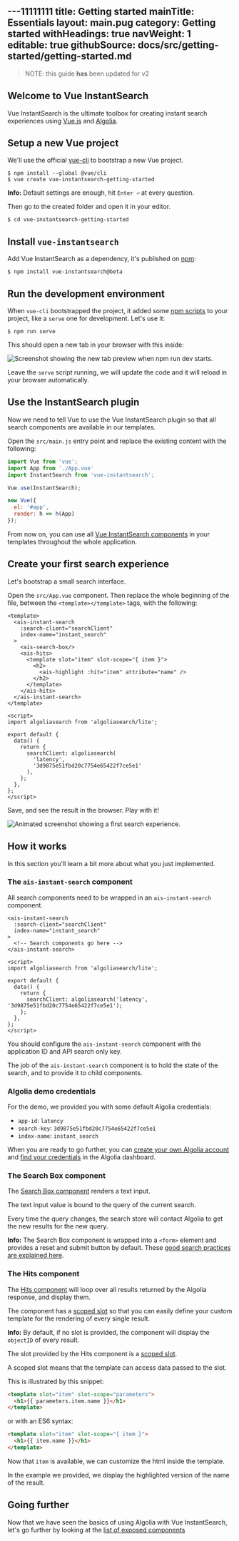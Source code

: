 ---11111111
title: Getting started
mainTitle: Essentials
layout: main.pug
category: Getting started
withHeadings: true
navWeight: 1
editable: true
githubSource: docs/src/getting-started/getting-started.md
---

> NOTE: this guide **has** been updated for v2

## Welcome to Vue InstantSearch

Vue InstantSearch is the ultimate toolbox for creating instant search
experiences using [Vue.js](https://vuejs.org/) and [Algolia](https://www.algolia.com/).

## Setup a new Vue project

We'll use the official [vue-cli](https://cli.vuejs.org) to bootstrap a new Vue project.

```shell
$ npm install --global @vue/cli
$ vue create vue-instantsearch-getting-started
```

**Info:** Default settings are enough, hit `Enter ⏎` at every question.

Then go to the created folder and open it in your editor.

```shell
$ cd vue-instantsearch-getting-started
```

## Install `vue-instantsearch`

Add Vue InstantSearch as a dependency, it's published on [npm](https://www.npmjs.com):

```shell
$ npm install vue-instantsearch@beta
```

## Run the development environment

When `vue-cli` bootstrapped the project, it added some [npm scripts](https://docs.npmjs.com/misc/scripts) to your project, like a `serve` one for development. Let's use it:

```shell
$ npm run serve
```

This should open a new tab in your browser with this inside:

![Screenshot showing the new tab preview when npm run dev starts](images/getting-started-npm-run-dev.png).

Leave the `serve` script running, we will update the code and it will reload in your browser
automatically.

## Use the InstantSearch plugin

Now we need to tell Vue to use the Vue InstantSearch plugin so that all search
components are available in our templates.

Open the `src/main.js` entry point and replace the existing content with the following:

```javascript
import Vue from 'vue';
import App from './App.vue'
import InstantSearch from 'vue-instantsearch';

Vue.use(InstantSearch);

new Vue({
  el: '#app',
  render: h => h(App)
});
```

From now on, you can use all [Vue InstantSearch components](getting-started/using-components.html) in your templates throughout the whole application.

## Create your first search experience

Let's bootstrap a small search interface.

Open the `src/App.vue` component. Then replace the whole beginning of the file, between the `<template></template>` tags, with the following:

```vue
<template>
  <ais-instant-search
    :search-client="searchClient"
    index-name="instant_search"
  >
    <ais-search-box/>
    <ais-hits>
      <template slot="item" slot-scope="{ item }">
        <h2>
          <ais-highlight :hit="item" attribute="name" />
        </h2>
      </template>
    </ais-hits>
  </ais-instant-search>
</template>

<script>
import algoliasearch from 'algoliasearch/lite';

export default {
  data() {
    return {
      searchClient: algoliasearch(
        'latency',
        '3d9875e51fbd20c7754e65422f7ce5e1'
      ),
    };
  },
};
</script>
```

Save, and see the result in the browser. Play with it!

![Animated screenshot showing a first search experience](images/first-search-experience.gif).

## How it works

In this section you'll learn a bit more about what you just implemented.

### The `ais-instant-search` component

All search components need to be wrapped in an `ais-instant-search` component.

```vue
<ais-instant-search
  :search-client="searchClient"
  index-name="instant_search"
>
  <!-- Search components go here -->
</ais-instant-search>

<script>
import algoliasearch from 'algoliasearch/lite';

export default {
  data() {
    return {
      searchClient: algoliasearch('latency', '3d9875e51fbd20c7754e65422f7ce5e1');
    };
  },
};
</script>
```

You should configure the `ais-instant-search` component with the application ID and API search only key.

The job of the `ais-instant-search` component is to hold the state of the search, and to provide it to child components.

### Algolia demo credentials

For the demo, we provided you with some default Algolia credentials:

 - `app-id`: `latency`
 - `search-key`: `3d9875e51fbd20c7754e65422f7ce5e1`
 - `index-name`: `instant_search`

When you are ready to go further, you can [create your own Algolia account](https://www.algolia.com/users/sign_up) and [find your credentials](https://www.algolia.com/api-keys) in the Algolia dashboard.

### The Search Box component

The [Search Box component](components/SearchBox.html) renders a text input.

The text input value is bound to the query of the current search.

Every time the query changes, the search store will contact Algolia to get the new results for the new query.

**Info:** The Search Box component is wrapped into a `<form>` element and provides a reset and submit button by default. These [good search practices are explained here](https://blog.algolia.com/mobile-search-ux-tips/).

### The Hits component

The [Hits component](components/Hits.html) will loop over all results returned
by the Algolia response, and display them.

The component has a [scoped slot](https://vuejs.org/v2/guide/components-slots.html#Scoped-Slots) so that you can easily define your custom template for the rendering of every single result.

**Info:** By default, if no slot is provided, the component will display the `objectID` of every result.

The slot provided by the Hits component is a [scoped slot](https://vuejs.org/v2/guide/components.html#Scoped-Slots).

A scoped slot means that the template can access data passed to the slot.

This is illustrated by this snippet:

```html
<template slot="item" slot-scope="parameters">
  <h1>{{ parameters.item.name }}</h1>
</template>
```

or with an ES6 syntax:

```html
<template slot="item" slot-scope="{ item }">
  <h1>{{ item.name }}</h1>
</template>
```

Now that `item` is available, we can customize the html inside the template.

In the example we provided, we display the highlighted version of the name of the result.

## Going further

Now that we have seen the basics of using Algolia with Vue InstantSearch, let's go further by looking at the [list of exposed components](getting-started/using-components.html)
